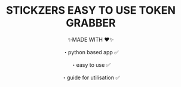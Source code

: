 <h1 align="center">STICKZERS EASY TO USE TOKEN GRABBER</h1>
<p align="center">✨MADE WITH ♥✨</p>

<p align="center">・python based app ✅ </p>
<p align="center">・easy to use ✅ </p>
<p align="center">・guide for utilisation ✅ </p>
